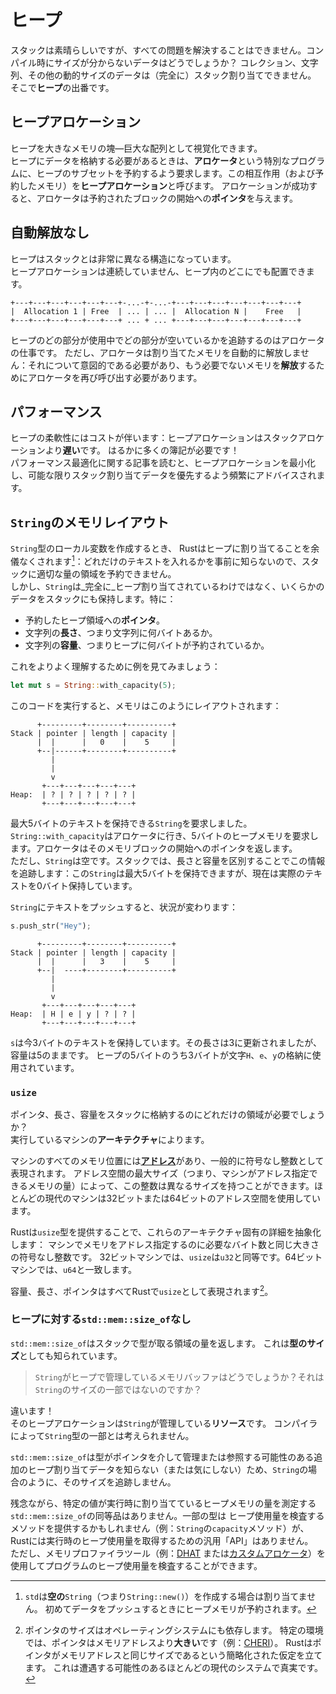 # ヒープ

スタックは素晴らしいですが、すべての問題を解決することはできません。コンパイル時にサイズが分からないデータはどうでしょうか？
コレクション、文字列、その他の動的サイズのデータは（完全に）スタック割り当てできません。
そこで**ヒープ**の出番です。

## ヒープアロケーション

ヒープを大きなメモリの塊—巨大な配列として視覚化できます。  
ヒープにデータを格納する必要があるときは、**アロケータ**という特別なプログラムに、ヒープのサブセットを予約するよう要求します。この相互作用（および予約したメモリ）を**ヒープアロケーション**と呼びます。
アロケーションが成功すると、アロケータは予約されたブロックの開始への**ポインタ**を与えます。

## 自動解放なし

ヒープはスタックとは非常に異なる構造になっています。  
ヒープアロケーションは連続していません、ヒープ内のどこにでも配置できます。

```
+---+---+---+---+---+---+-...-+-...-+---+---+---+---+---+---+---+
|  Allocation 1 | Free  | ... | ... |  Allocation N |    Free   |
+---+---+---+---+---+---+ ... + ... +---+---+---+---+---+---+---+
```

ヒープのどの部分が使用中でどの部分が空いているかを追跡するのはアロケータの仕事です。
ただし、アロケータは割り当てたメモリを自動的に解放しません：それについて意図的である必要があり、もう必要でないメモリを**解放**するためにアロケータを再び呼び出す必要があります。

## パフォーマンス

ヒープの柔軟性にはコストが伴います：ヒープアロケーションはスタックアロケーションより**遅い**です。
はるかに多くの簿記が必要です！  
パフォーマンス最適化に関する記事を読むと、ヒープアロケーションを最小化し、可能な限りスタック割り当てデータを優先するよう頻繁にアドバイスされます。

## `String`のメモリレイアウト

`String`型のローカル変数を作成するとき、
Rustはヒープに割り当てることを余儀なくされます[^empty]：どれだけのテキストを入れるかを事前に知らないので、スタックに適切な量の領域を予約できません。  
しかし、`String`は_完全に_ヒープ割り当てされているわけではなく、いくらかのデータをスタックにも保持します。特に：

- 予約したヒープ領域への**ポインタ**。
- 文字列の**長さ**、つまり文字列に何バイトあるか。
- 文字列の**容量**、つまりヒープに何バイトが予約されているか。

これをよりよく理解するために例を見てみましょう：

```rust
let mut s = String::with_capacity(5);
```

このコードを実行すると、メモリはこのようにレイアウトされます：

```
      +---------+--------+----------+
Stack | pointer | length | capacity | 
      |  |      |   0    |    5     |
      +--|------+--------+----------+
         |
         |
         v
       +---+---+---+---+---+
Heap:  | ? | ? | ? | ? | ? |
       +---+---+---+---+---+
```

最大5バイトのテキストを保持できる`String`を要求しました。  
`String::with_capacity`はアロケータに行き、5バイトのヒープメモリを要求します。アロケータはそのメモリブロックの開始へのポインタを返します。  
ただし、`String`は空です。スタックでは、長さと容量を区別することでこの情報を追跡します：この`String`は最大5バイトを保持できますが、現在は実際のテキストを0バイト保持しています。

`String`にテキストをプッシュすると、状況が変わります：

```rust
s.push_str("Hey");
```

```
      +---------+--------+----------+
Stack | pointer | length | capacity |
      |  |      |   3    |    5     |
      +--|  ----+--------+----------+
         |
         |
         v
       +---+---+---+---+---+
Heap:  | H | e | y | ? | ? |
       +---+---+---+---+---+
```

`s`は今3バイトのテキストを保持しています。その長さは3に更新されましたが、容量は5のままです。
ヒープの5バイトのうち3バイトが文字`H`、`e`、`y`の格納に使用されています。

### `usize`

ポインタ、長さ、容量をスタックに格納するのにどれだけの領域が必要でしょうか？  
実行しているマシンの**アーキテクチャ**によります。

マシンのすべてのメモリ位置には[**アドレス**](https://en.wikipedia.org/wiki/Memory_address)があり、一般的に符号なし整数として表現されます。
アドレス空間の最大サイズ（つまり、マシンがアドレス指定できるメモリの量）によって、この整数は異なるサイズを持つことができます。ほとんどの現代のマシンは32ビットまたは64ビットのアドレス空間を使用しています。

Rustは`usize`型を提供することで、これらのアーキテクチャ固有の詳細を抽象化します：
マシンでメモリをアドレス指定するのに必要なバイト数と同じ大きさの符号なし整数です。
32ビットマシンでは、`usize`は`u32`と同等です。64ビットマシンでは、`u64`と一致します。

容量、長さ、ポインタはすべてRustで`usize`として表現されます[^equivalence]。

### ヒープに対する`std::mem::size_of`なし

`std::mem::size_of`はスタックで型が取る領域の量を返します。
これは**型のサイズ**としても知られています。

> `String`がヒープで管理しているメモリバッファはどうでしょうか？それは
> `String`のサイズの一部ではないのですか？

違います！  
そのヒープアロケーションは`String`が管理している**リソース**です。
コンパイラによって`String`型の一部とは考えられません。

`std::mem::size_of`は型がポインタを介して管理または参照する可能性のある追加のヒープ割り当てデータを知らない（または気にしない）ため、`String`の場合のように、そのサイズを追跡しません。

残念ながら、特定の値が実行時に割り当てているヒープメモリの量を測定する`std::mem::size_of`の同等品はありません。一部の型は
ヒープ使用量を検査するメソッドを提供するかもしれません（例：`String`の`capacity`メソッド）が、Rustには実行時のヒープ使用量を取得するための汎用「API」はありません。  
ただし、メモリプロファイラツール（例：[DHAT](https://valgrind.org/docs/manual/dh-manual.html)
または[カスタムアロケータ](https://docs.rs/dhat/latest/dhat/)）を使用してプログラムのヒープ使用量を検査することができます。

[^empty]: `std`は**空の**`String`（つまり`String::new()`）を作成する場合は割り当てません。
初めてデータをプッシュするときにヒープメモリが予約されます。

[^equivalence]: ポインタのサイズはオペレーティングシステムにも依存します。
特定の環境では、ポインタはメモリアドレスより**大きい**です（例：[CHERI](https://web.archive.org/web/20240517051950/https://blog.acolyer.org/2019/05/28/cheri-abi/)）。
Rustはポインタがメモリアドレスと同じサイズであるという簡略化された仮定を立てます。
これは遭遇する可能性のあるほとんどの現代のシステムで真実です。